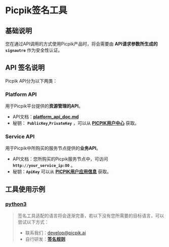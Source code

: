 # Picpik签名工具

## 基础说明

您在通过API调用的方式使用Picpik产品时，将会需要由 **API请求参数所生成的 `signautre`** 作为安全性认证。

## API 签名说明

Picpik API分为以下两类：
### Platform API
用于Picpik平台提供的**资源管理的API**。

* API文档：**[platform_api_doc.md](platform_api_doc.md)**
* 秘钥： **`PublicKey`,`PrivateKey`** ，可以从 **[PICPIK用户中心](https://studio.picpikai.com/user-center)** 获取。


### Service API

用于Picpik中所购买的服务节点提供的**业务API**。

* API文档：您所购买的Picpik服务节点中，可访问 **`http://your_service_ip:80`** 。
* 秘钥：**`ApiKey`** 可以从 **[PICPIK用户应用信息](https://studio.picpikai.com/v2/application-service)** 获取。


## 工具使用示例

### [python3](signautre-tool-python/)


> 签名工具适配的语言将会逐渐完善，若以下没有您所需要的目标语言，可以尝试以下方式：
> * 联系我们：develop@picpik.ai
> * 自行研发：**[签名规则](signature_rule.md)**

